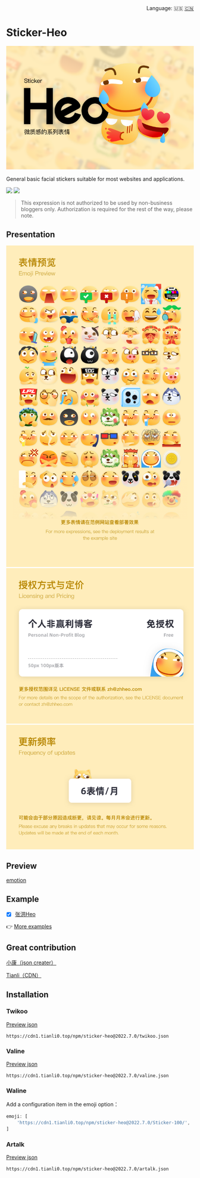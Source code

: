 <div align="right">
  Language:
  🇺🇸
  <a title="Chinese" href="/README_CN.md">🇨🇳</a>
</div>

# Sticker-Heo

![](/img/v1/%E5%B0%81%E9%9D%A2.png)

General basic facial stickers suitable for most websites and applications.

[![](https://img.shields.io/npm/v/sticker-heo)](https://www.npmjs.com/package/sticker-heo)
[![](https://img.shields.io/github/v/release/zhheo/sticker-heo)](https://github.com/zhheo/Sticker-Heo/releases)

> This expression is not authorized to be used by non-business bloggers only. Authorization is required for the rest of the way, please note.

## Presentation

![](/img/v1/%E8%A1%A8%E6%83%85%E9%A2%84%E8%A7%88.png)
![](/img/v1/%E6%8E%88%E6%9D%83%E6%96%B9%E5%BC%8F%E4%B8%8E%E5%AE%9A%E4%BB%B7.png)
![](/img/v1/%E6%9B%B4%E6%96%B0%E9%A2%91%E7%8E%87.png)

## Preview

[emotion](https://emotion.xiaokang.me/#/emotion/Heo-100)

## Example

- [x] [张洪Heo](https://blog.zhheo.com/)

👉 [More examples](https://github.com/zhheo/Sticker-Heo/issues/15)

## Great contribution

[小康（json creater）](https://www.antmoe.com/)

[Tianli（CDN）](https://tianli-blog.club/)

## Installation

### Twikoo

[Preview json](/twikoo.json)

```
https://cdn1.tianli0.top/npm/sticker-heo@2022.7.0/twikoo.json
```

### Valine

[Preview json](/valine.json)

```
https://cdn1.tianli0.top/npm/sticker-heo@2022.7.0/valine.json
```

### Waline

Add a configuration item in the emoji option：

```js
emoji: [
    'https://cdn1.tianli0.top/npm/sticker-heo@2022.7.0/Sticker-100/',
]
```

### Artalk

[Preview json](/artalk.json)

```
https://cdn1.tianli0.top/npm/sticker-heo@2022.7.0/artalk.json
```